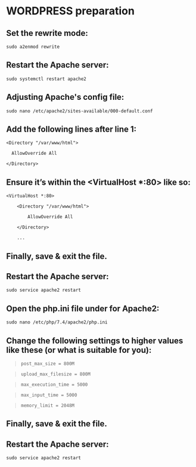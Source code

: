 # WORDPRESS preparation

## Set the rewrite mode:

`sudo a2enmod rewrite`

## Restart the Apache server:

`sudo systemctl restart apache2`

## Adjusting Apache's config file:

`sudo nano /etc/apache2/sites-available/000-default.conf`

## Add the following lines after line 1:

```
<Directory "/var/www/html">

  AllowOverride All

</Directory>
```

## Ensure it’s within the <VirtualHost *:80> like so:

```
<VirtualHost *:80>

    <Directory "/var/www/html">

        AllowOverride All

    </Directory>

    ...
```

## Finally, save & exit the file.

## Restart the Apache server:

`sudo service apache2 restart`

## Open the php.ini file under for Apache2:

`sudo nano /etc/php/7.4/apache2/php.ini`

## Change the following settings to higher values like these (or what is suitable for you):

> `post_max_size = 800M`

> `upload_max_filesize = 800M`

> `max_execution_time = 5000`

> `max_input_time = 5000`

> `memory_limit = 2048M`

## Finally, save & exit the file.

## Restart the Apache server:

`sudo service apache2 restart`
